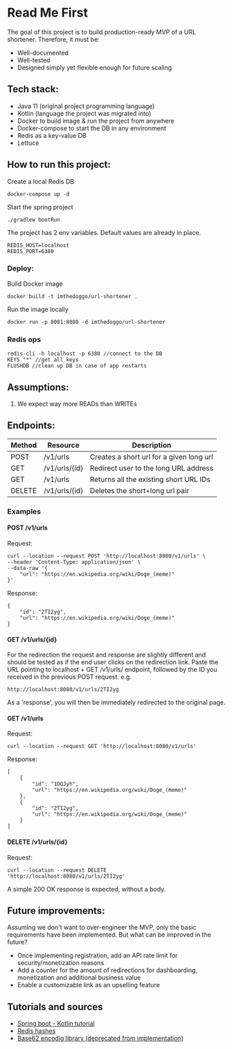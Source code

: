 # Read Me First
The goal of this project is to build production-ready MVP of a URL shortener. Therefore, it must be:
* Well-documented
* Well-tested
* Designed simply yet flexible enough for future scaling

## Tech stack:
* Java 11 (original project programming language)
* Kotlin (language the project was migrated into)
* Docker to build image & run the project from anywhere
* Docker-compose to start the DB in any environment
* Redis as a key-value DB
* Lettuce

## How to run this project:
Create a local Redis DB
```
docker-compose up -d
```
Start the spring project
```
./gradlew bootRun
```
The project has 2 env variables. Default values are already in place.
```
REDIS_HOST=localhost
REDIS_PORT=6380
```

### Deploy:
Build Docker image
```
docker build -t imthedoggo/url-shortener .
```
Run the image locally
```
docker run -p 8081:8080 -d imthedoggo/url-shortener 
```

### Redis ops
```
redis-cli -h localhost -p 6380 //connect to the DB
KEYS "*" //get all keys
FLUSHDB //clean up DB in case of app restarts
```

## Assumptions:
1. We expect way more READs than WRITEs

## Endpoints:

| Method | Resource      | Description                              |
|--------|---------------|------------------------------------------|
| POST   | /v1/urls      | Creates a short url for a given long url |
| GET    | /v1/urls/{id} | Redirect user to the long URL address    |
| GET    | /v1/urls      | Returns all the existing short URL IDs   |
| DELETE | /v1/urls/{id} | Deletes the short+long url pair          |

### Examples

#### POST /v1/urls
Request:
```
curl --location --request POST 'http://localhost:8080/v1/urls' \
--header 'Content-Type: application/json' \
--data-raw '{
    "url": "https://en.wikipedia.org/wiki/Doge_(meme)"
}'
```
Response:
```
{
    "id": "2TI2yg",
    "url": "https://en.wikipedia.org/wiki/Doge_(meme)"
}
```

#### GET /v1/urls/{id}
For the redirection the request and response are slightly different and should be tested as if the end user clicks on the redirection link.
Paste the URL pointing to localhost + GET /v1/urls/ endpoint, followed by the ID you received in the previous POST request.
e.g.
```
http://localhost:8080/v1/urls/2TI2yg
```
As a 'response', you will then be immediately redirected to the original page.

#### GET /v1/urls
Request:
```
curl --location --request GET 'http://localhost:8080/v1/urls'
```
Response:
```
[
    {
        "id": "1DQJyh",
        "url": "https://en.wikipedia.org/wiki/Doge_(meme)"
    },
    {
        "id": "2TI2yg",
        "url": "https://en.wikipedia.org/wiki/Doge_(meme)"
    }
]
```

#### DELETE /v1/urls/{id}
Request:
```
curl --location --request DELETE 'http://localhost:8080/v1/urls/2TI2yg'
```
A simple 200 OK response is expected, without a body.

## Future improvements:
Assuming we don't want to over-engineer the MVP, only the basic requirements have been implemented.
But what can be improved in the future?
* Once implementing registration, add an API rate limit for security/monetization reasons
* Add a counter for the amount of redirections for dashboarding, monetization and additional business value
* Enable a customizable link as an upselling feature

## Tutorials and sources
* [Spring boot - Kotlin tutorial](https://spring.io/guides/tutorials/spring-boot-kotlin/)
* [Redis hashes](https://redis.io/docs/data-types/hashes/)
* [Base62 encodig library (deprecated from implementation)](https://github.com/seruco/base62)
